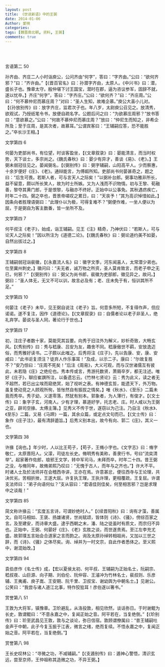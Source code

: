 ```yaml
---
layout: post
title: 《世说新语》中的王弼
date: 2014-01-06
Author: 愛唄
categories: 
tags: [魏晋南北朝, 资料, 王弼]
comments: true
--- 
```


<br>
<br>

言语第二 50

孙齐由、齐庄二人小时诣庾公，公问齐由“何字”，答曰：“字齐由。”公曰：“欲何齐邪？”曰：“齐许由。”【《晋百官名》曰：孙潜字齐由，太原人。《中兴书》曰：潜，盛长子也。豫章太守。殷仲堪下讨王国宝，潜时在郡，逼为咨议参军，固辞不就，遂以忧卒。】齐庄“何字”，答曰：“字齐庄。”公曰：“欲何齐？”曰：“齐庄周。”公曰：“何不慕仲尼而慕庄周？”对曰：“圣人生知，故难企慕。”庾公大喜小儿对。【《孙放别传》曰：放字齐庄，监君次子也。年八岁，太尉庾公召见之。放清秀，欲观试，乃授纸笔令书，放便自疏名字。公题后问之曰：“为欲慕庄周邪？”放书答曰：“意欲慕之。”公曰：“何故不慕仲尼而慕庄周？”放曰：“仲尼生而知之，非希企所及；至于庄周，是其次者，故慕耳。”公谓宾客曰：“王辅嗣应答，恐不能胜之。”卒长沙王相。】

 

文学第四 6

何晏为吏部尚书，有位望，时谈客盈坐，【《文章叙录》曰：晏能清言，而当时权势，天下谈士，多宗尚之。《魏氏春秋》曰：晏少有异才，善谈《易》、《老》。】王弼未弱冠往见之。晏闻弼名，【《弼别传》曰：弼字辅嗣，山阳高平人。少而察惠，十余岁便好《庄》、《老》。通辩能言，为傅嘏所知。吏部尚书何晏甚奇之，题之曰：“后生可畏。若斯人者，可与言天人之际矣！”以弼补台郎。弼事功雅非所长，益不留意，颇以所长笑人，故为时士所嫉。又为人浅而不识物情。初与王黎、荀融善，黎夺其黄门郎，于是恨黎，与融亦不终好。正始中以公事免。其秋遇疠疾亡，时年二十四。弼之卒也，晋景帝嗟叹之累日，曰：“天丧予！”其为高识悼惜如此。】因条向者胜理语弼曰：“此理仆以为极，可得复难不？”弼便作难，一坐人便以为屈，于是弼自为客主数番，皆一坐所不及。

 

文学第四 7

何平叔注《老子》，始成，诣王辅嗣。见王《注》精奇，乃神伏曰：“若斯人，可与论天人之际矣！”因以所注为《道德二论》。【《魏氏春秋》曰：弼论道约美不如晏，自然出拔过之。】

 

文学第四 8

王辅嗣弱冠诣裴徽，【《永嘉流人名》曰：徽字文季，河东闻喜人，太常潜少弟也。仕至冀州刺史。】徽问曰：“夫无者，诚万物之所资，圣人莫肯致言，而老子申之无已，何邪？”【《弼别传》曰：弼父为尚书郎，裴徽为吏部郎，徽见异之，故问。】弼曰：“圣人体无，无又不可以训，故言必及有；老、庄未免于有，恒训其所不足。”

 

文学第四 10

何晏注《老子》未毕，见王弼自说注《老子》旨。何意多所短，不复得作声，但应诺诺。遂不复注，因作《道德论》。【《文章叙录》曰：自儒者论以老子非圣人，绝礼弃学。晏说与圣人同，著论行于世也。】

 

文学第四 17

初，注庄子者数十家，莫能究其旨要。向秀于旧注外为解义，妙析奇致，大畅玄风。【《秀别传》曰：秀与嵇康、吕安为友，趣舍不同。嵇康傲世不羁，安放逸迈俗，而秀雅好读书。二子颇以此嗤之。后秀将注《庄子》，先以告康、安，康、安咸曰：“此书讵复须注？徒弃人作乐事耳！”及成，以示二子。康曰：“尔故复胜不？”安乃惊曰：“庄周不死矣！”后注《周易》，大义可观，而与汉世诸儒互有彼此，未若隐《庄》之绝伦也。秀本传或言，秀游托数贤，萧屑卒岁，都无注述。唯好《庄子》，聊应崔譔所注，以备遗忘云。《竹林七贤论》云：秀为此义，读之者无不超然，若已出尘埃而窥绝冥，始了视听之表。有神德玄哲，能遗天下，外万物。虽复使动竞之人顾观所徇，皆怅然自有振拔之情矣。】唯《秋水》、《至乐》二篇未竟而秀卒。秀子幼，义遂零落，然犹有别本。郭象者，为人薄行，有俊才。【《文士传》曰：象字子玄，河南人。少有才理，慕道好学，托志老、庄。时人咸以为王弼之亚，辟司空掾、太傅主簿。】见秀义不传于世，遂窃以为己注。乃自注《秋水》、《至乐》二篇，又易《马蹄》一篇，其余众篇，或定点文句而已。【《文士传》曰：象作《庄子注》，最有清辞遒旨。】后秀义别本出，故今有向、郭二《庄》，其义一也。

 

文学第四 38

许掾【询也。】年少时，人以比王苟子，【苟子，王脩小字也。《文字志》曰：脩字敬仁，太原晋阳人。父濛，司徒左长史。脩明秀有美称，善隶行书，号曰“流奕清举”。起家著作佐郎，琅邪王文学，转中军司马，未拜而卒，时年二十四。昔王弼之没，与脩同年，故脩弟熙乃叹曰：“无愧于古人，而年与之齐也。”】许大不平。时诸人士及於法师并在会稽西寺讲，王亦在焉。许意甚忿，便往西寺与王论理，共决优劣。苦相折挫，王遂大屈。许复执王理，王执许理，更相覆疏，王复屈。许谓支法师曰：“弟子向语何似？”支从容曰：“君语佳则佳矣，何至相苦邪？岂是求理中之谈哉！”

 

文学第四 85

简文称许掾云：“玄度五言诗，可谓妙绝时人。”【《续晋阳秋》曰：询有才藻，善属文。自司马相如、王褒、扬雄诸贤，世尚赋颂，皆体则《诗》、《骚》，傍综百家之言。及至建安，而诗章大盛。逮乎西朝之末，潘、陆之徒虽时有质文，而宗归不异也。正始中，王弼、何晏好《庄》、《老》玄胜之谈，而世遂贵焉。至江左李充尤盛。故郭璞五言始会合道家之言而韵之。询及太原孙绰转相祖尚，又加以三世之辞，而《诗》、《骚》之体尽矣。询、绰并为一时文宗，自此作者悉体之。至义熙中，谢混始改。】

 

文学第四 94

袁伯彦作《名士传》成，【宏以夏侯太初、何平叔、王辅嗣为正始名士，阮嗣宗、嵇叔夜、山巨源、向子期、刘伯伦、阮仲容、王濬冲为竹林名士，裴叔则、乐彦辅、王夷甫、庾子嵩、王安期、阮千里、卫叔宝、谢幼舆为中朝名士。】见谢公。公笑曰：“我尝与诸人道江北事，特作狡狯耳！彦伯遂以箸书。”

 

赏誉第八 51

王敦为大将军，镇豫章。卫玠避乱，从洛投敦，相见欣然，谈话弥日。于时谢鲲为长史，敦谓鲲曰：“不意永嘉之中，复闻正始之音。阿平若在，当复绝倒。”【《玠别传》曰：玠至武昌见王敦，敦与之谈论，弥日信宿。敦顾谓僚属曰：“昔王辅嗣吐金声于中朝，此子今复玉振于江表，微言之绪，绝而复续。不悟永嘉之中，复闻正始之音。阿平若在，当复绝倒。”】

 

赏誉第八 98

王长史叹林公：“寻微之功，不减辅嗣。”【《支遁别传》曰：遁神心警悟，清识玄远，尝至京师，王仲祖称其造微之功，不异王弼。】

<br>
